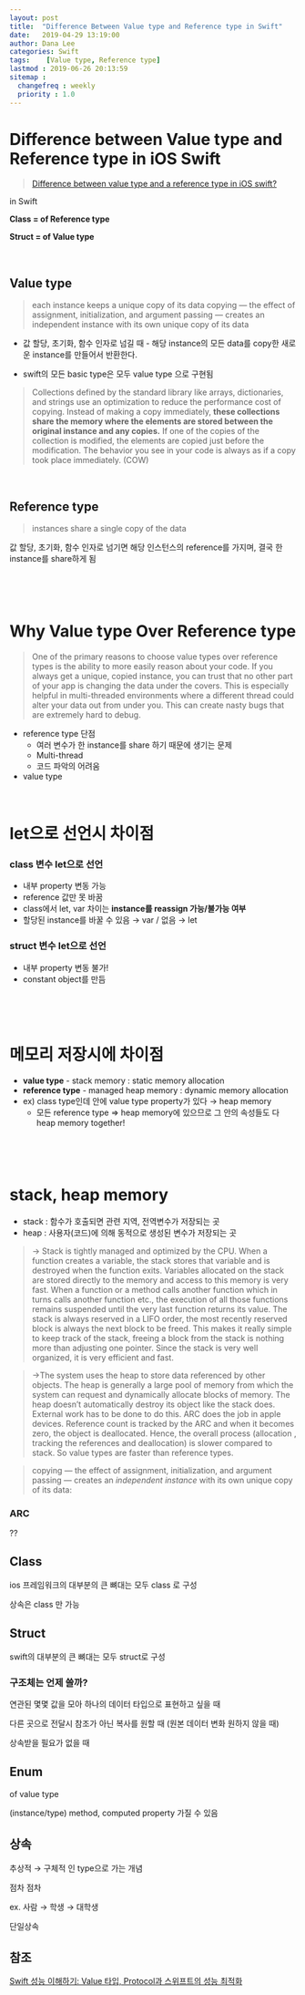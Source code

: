 ```yaml
---
layout: post
title:  "Difference Between Value type and Reference type in Swift"
date:   2019-04-29 13:19:00
author: Dana Lee
categories: Swift
tags:    [Value type, Reference type]
lastmod : 2019-06-26 20:13:59
sitemap :
  changefreq : weekly
  priority : 1.0
---
```


# Difference between Value type and Reference type in iOS Swift

> [Difference between value type and a reference type in iOS swift?](https://medium.com/@abhimuralidharan/difference-between-value-type-and-a-reference-type-in-ios-swift-18cb5145ad7a)

in Swift

**Class = of Reference type**

**Struct = of Value type**

&nbsp;

## Value type

> each instance keeps a unique copy of its data
copying — the effect of assignment, initialization, and argument passing — creates an independent instance with its own unique copy of its data

- 값 할당, 초기화, 함수 인자로 넘길 때 - 해당 instance의 모든 data를 copy한 새로운 instance를 만들어서 반환한다.

- swift의 모든 basic type은 모두 value type 으로 구현됨

> Collections defined by the standard library like arrays, dictionaries, and strings use an optimization to reduce the performance cost of copying. Instead of making a copy immediately, **these collections share the memory where the elements are stored between the original instance and any copies.** If one of the copies of the collection is modified, the elements are copied just before the modification. The behavior you see in your code is always as if a copy took place immediately.  (COW)

&nbsp;

## Reference type

> instances share a single copy of the data

값 할당, 초기화, 함수 인자로 넘기면 해당 인스턴스의 reference를 가지며, 결국 한 instance를 share하게 됨

&nbsp;

&nbsp;

# Why Value type Over Reference type

> One of the primary reasons to choose value types over reference types is the ability to more easily reason about your code. If you always get a unique, copied instance, you can trust that no other part of your app is changing the data under the covers. This is especially helpful in multi-threaded environments where a different thread could alter your data out from under you. This can create nasty bugs that are extremely hard to debug.

- reference type 단점
    - 여러 변수가 한 instance를 share 하기 때문에 생기는 문제
    - Multi-thread
    - 코드 파악의 어려움
- value type

&nbsp;

# let으로 선언시 차이점

### class 변수 let으로 선언

- 내부 property 변동 가능
- reference 값만 못 바꿈
- class에서 let, var 차이는 **instance를 reassign 가능/불가능 여부**
- 할당된 instance를 바꿀 수 있음 → var / 없음 → let

### struct 변수 let으로 선언

- 내부 property 변동 불가!
- constant object를 만듬

&nbsp;

&nbsp;

# 메모리 저장시에 차이점

- **value type** - stack memory : static memory allocation
- **reference type** - managed heap memory : dynamic memory allocation
- ex) class type인데 안에 value type property가 있다 → heap memory
    - 모든 reference type ⇒ heap memory에 있으므로 그 안의 속성들도 다 heap memory together!

&nbsp;

&nbsp;

# stack, heap memory

- stack : 함수가 호출되면 관련 지역, 전역변수가 저장되는 곳
- heap : 사용자(코드)에 의해 동적으로 생성된 변수가 저장되는 곳

> → Stack is tightly managed and optimized by the CPU. When a function creates a variable, the stack stores that variable and is destroyed when the function exits. Variables allocated on the stack are stored directly to the memory and access to this memory is very fast. When a function or a method calls another function which in turns calls another function etc., the execution of all those functions remains suspended until the very last function returns its value. The stack is always reserved in a LIFO order, the most recently reserved block is always the next block to be freed. This makes it really simple to keep track of the stack, freeing a block from the stack is nothing more than adjusting one pointer. Since the stack is very well organized, it is very efficient and fast.

> →The system uses the heap to store data referenced by other objects. The heap is generally a large pool of memory from which the system can request and dynamically allocate blocks of memory. The heap doesn’t automatically destroy its object like the stack does. External work has to be done to do this. ARC does the job in apple devices. Reference count is tracked by the ARC and when it becomes zero, the object is deallocated. Hence, the overall process (allocation , tracking the references and deallocation) is slower compared to stack. So value types are faster than reference types.

> copying — the effect of assignment, initialization, and argument passing — creates an *independent instance* with its own unique copy of its data:



### ARC

??



## Class

ios 프레임워크의 대부분의 큰 뼈대는 모두 class 로 구성

상속은 class 만 가능



## Struct

swift의 대부분의 큰 뼈대는 모두 struct로 구성

### 구조체는 언제 쓸까?

연관된 몇몇 값을 모아 하나의 데이터 타입으로 표현하고 싶을 때

다른 곳으로 전달시 참조가 아닌 복사를 원할 때 (원본 데이터 변화 원하지 않을 때)

상속받을 필요가 없을 때



## Enum

of value type

(instance/type) method, computed property 가질 수 있음



## 상속

추상적 → 구체적 인 type으로 가는 개념

점차 점차

ex. 사람 → 학생 → 대학생



단일상속





## 참조

[Swift 성능 이해하기: Value 타입, Protocol과 스위프트의 성능 최적화](https://academy.realm.io/kr/posts/letswift-swift-performance/)